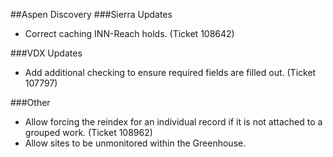 ##Aspen Discovery
###Sierra Updates
- Correct caching INN-Reach holds. (Ticket 108642)

###VDX Updates
- Add additional checking to ensure required fields are filled out. (Ticket 107797)

###Other
- Allow forcing the reindex for an individual record if it is not attached to a grouped work. (Ticket 108962)
- Allow sites to be unmonitored within the Greenhouse.